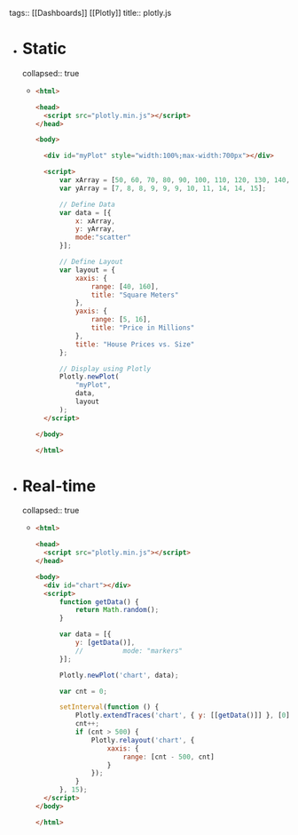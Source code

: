 tags:: [[Dashboards]] [[Plotly]]
title:: plotly.js

- # Static
  collapsed:: true
	- ```html
	  <html>
	  
	  <head>
	  	<script src="plotly.min.js"></script>
	  </head>
	  
	  <body>
	  
	  	<div id="myPlot" style="width:100%;max-width:700px"></div>
	  
	  	<script>
	  		var xArray = [50, 60, 70, 80, 90, 100, 110, 120, 130, 140, 150];
	  		var yArray = [7, 8, 8, 9, 9, 9, 10, 11, 14, 14, 15];
	  
	  		// Define Data
	  		var data = [{
	  			x: xArray,
	  			y: yArray,
	  			mode:"scatter"
	  		}];
	  
	  		// Define Layout
	  		var layout = {
	  			xaxis: {
	  				range: [40, 160],
	  				title: "Square Meters"
	  			},
	  			yaxis: {
	  				range: [5, 16],
	  				title: "Price in Millions"
	  			},
	  			title: "House Prices vs. Size"
	  		};
	  
	  		// Display using Plotly
	  		Plotly.newPlot(
	  			"myPlot",
	  			data,
	  			layout
	  		);
	  	</script>
	  
	  </body>
	  
	  </html>
	  ```
- # Real-time
  collapsed:: true
	- ```html
	  <html>
	  
	  <head>
	  	<script src="plotly.min.js"></script>
	  </head>
	  
	  <body>
	  	<div id="chart"></div>
	  	<script>
	  		function getData() {
	  			return Math.random();
	  		}
	  
	  		var data = [{
	  			y: [getData()],
	  			//			mode: "markers"
	  		}];
	  
	  		Plotly.newPlot('chart', data);
	  
	  		var cnt = 0;
	  
	  		setInterval(function () {
	  			Plotly.extendTraces('chart', { y: [[getData()]] }, [0]);
	  			cnt++;
	  			if (cnt > 500) {
	  				Plotly.relayout('chart', {
	  					xaxis: {
	  						range: [cnt - 500, cnt]
	  					}
	  				});
	  			}
	  		}, 15);
	  	</script>
	  </body>
	  
	  </html>
	  ```